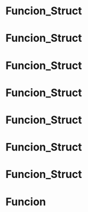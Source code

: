 # Funcion_Struct
# Funcion_Struct
# Funcion_Struct
# Funcion_Struct
# Funcion_Struct
# Funcion_Struct
# Funcion_Struct
# Funcion
